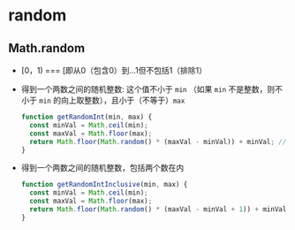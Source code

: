 # random

## Math.random

  - \[0，1) === \[即从0（包含0）到...1但不包括1（排除1）

  - 得到一个两数之间的随机整数: 这个值不小于 `min` （如果 `min` 不是整数，则不小于 `min` 的向上取整数），且小于（不等于）`max`

    ```javascript
    function getRandomInt(min, max) {
      const minVal = Math.ceil(min);
      const maxVal = Math.floor(max);
      return Math.floor(Math.random() * (maxVal - minVal)) + minVal; //不含最大值，含最小值
    }
    ```

  - 得到一个两数之间的随机整数，包括两个数在内

    ```javascript
    function getRandomIntInclusive(min, max) {
      const minVal = Math.ceil(min);
      const maxVal = Math.floor(max);
      return Math.floor(Math.random() * (maxVal - minVal + 1)) + minVal; //含最大值，含最小值
    }
    ```
